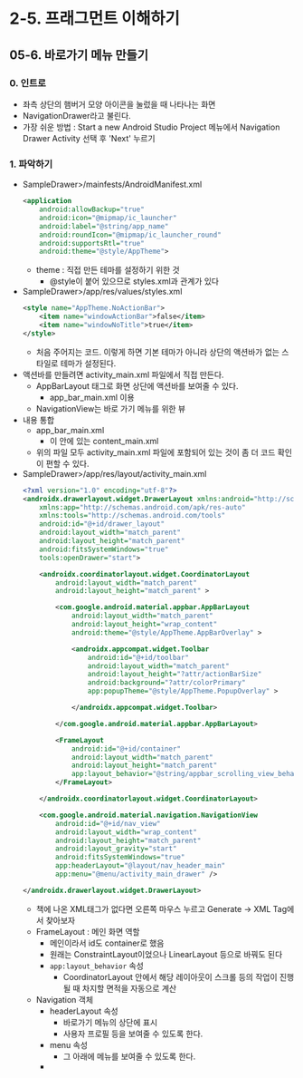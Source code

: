 # 2-5. 프래그먼트 이해하기
## 05-6. 바로가기 메뉴 만들기

### 0. 인트로
* 좌측 상단의 햄버거 모양 아이콘을 눌렀을 때 나타나는 화면
* NavigationDrawer라고 불린다.
* 가장 쉬운 방법 : Start a new Android Studio Project 메뉴에서 Navigation Drawer Activity 선택 후 'Next' 누르기


### 1. 파악하기
* SampleDrawer>/mainfests/AndroidManifest.xml
    ```xml
    <application
        android:allowBackup="true"
        android:icon="@mipmap/ic_launcher"
        android:label="@string/app_name"
        android:roundIcon="@mipmap/ic_launcher_round"
        android:supportsRtl="true"
        android:theme="@style/AppTheme">
    ```
  * theme : 직접 만든 테마를 설정하기 위한 것
    * @style이 붙어 있으므로 styles.xml과 관계가 있다
* SampleDrawer>/app/res/values/styles.xml
    ```xml
    <style name="AppTheme.NoActionBar">
        <item name="windowActionBar">false</item>
        <item name="windowNoTitle">true</item>
    </style>
    ```
  * 처음 주어지는 코드. 이렇게 하면 기본 테마가 아니라 상단의 액션바가 없는 스타일로 테마가 설정된다.
* 액션바를 만들려면 activity_main.xml 파일에서 직접 만든다.
  * AppBarLayout 태그로 화면 상단에 액션바를 보여줄 수 있다.
    * app_bar_main.xml 이용
  * NavigationView는 바로 가기 메뉴를 위한 뷰
* 내용 통합
  * app_bar_main.xml
    * 이 안에 있는 content_main.xml
  * 위의 파일 모두 activity_main.xml 파일에 포함되어 있는 것이 좀 더 코드 확인이 편할 수 있다.
* SampleDrawer>/app/res/layout/activity_main.xml
    ```xml
    <?xml version="1.0" encoding="utf-8"?>
    <androidx.drawerlayout.widget.DrawerLayout xmlns:android="http://schemas.android.com/apk/res/android"
        xmlns:app="http://schemas.android.com/apk/res-auto"
        xmlns:tools="http://schemas.android.com/tools"
        android:id="@+id/drawer_layout"
        android:layout_width="match_parent"
        android:layout_height="match_parent"
        android:fitsSystemWindows="true"
        tools:openDrawer="start">

        <androidx.coordinatorlayout.widget.CoordinatorLayout
            android:layout_width="match_parent"
            android:layout_height="match_parent" >

            <com.google.android.material.appbar.AppBarLayout
                android:layout_width="match_parent"
                android:layout_height="wrap_content"
                android:theme="@style/AppTheme.AppBarOverlay" >

                <androidx.appcompat.widget.Toolbar
                    android:id="@+id/toolbar"
                    android:layout_width="match_parent"
                    android:layout_height="?attr/actionBarSize"
                    android:background="?attr/colorPrimary"
                    app:popupTheme="@style/AppTheme.PopupOverlay" >

                </androidx.appcompat.widget.Toolbar>

            </com.google.android.material.appbar.AppBarLayout>

            <FrameLayout
                android:id="@+id/container"
                android:layout_width="match_parent"
                android:layout_height="match_parent"
                app:layout_behavior="@string/appbar_scrolling_view_behavior" >
            </FrameLayout>

        </androidx.coordinatorlayout.widget.CoordinatorLayout>

        <com.google.android.material.navigation.NavigationView
            android:id="@+id/nav_view"
            android:layout_width="wrap_content"
            android:layout_height="match_parent"
            android:layout_gravity="start"
            android:fitsSystemWindows="true"
            app:headerLayout="@layout/nav_header_main"
            app:menu="@menu/activity_main_drawer" />

    </androidx.drawerlayout.widget.DrawerLayout>

    ```
  * 책에 나온 XML태그가 없다면 오른쪽 마우스 누르고 Generate → XML Tag에서 찾아보자
  * FrameLayout : 메인 화면 역할
    * 메인이라서 id도 container로 했음
    * 원래는 ConstraintLayout이었으나 LinearLayout 등으로 바꿔도 된다
    * `app:layout_behavior` 속성
      * CoordinatorLayout 안에서 해당 레이아웃이 스크롤 등의 작업이 진행될 때 차지할 면적을 자동으로 계산
  * Navigation 객체
    * headerLayout 속성
      * 바로가기 메뉴의 상단에 표시
      * 사용자 프로필 등을 보여줄 수 있도록 한다.
    * menu 속성
      * 그 아래에 메뉴를 보여줄 수 있도록 한다.
    * 